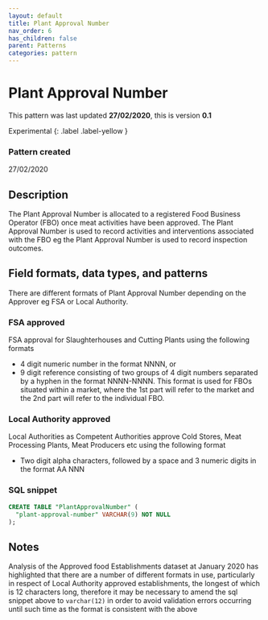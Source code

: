 ```yaml
---
layout: default
title: Plant Approval Number
nav_order: 6
has_children: false
parent: Patterns
categories: pattern
---
```


# Plant Approval Number

This pattern was last updated **27/02/2020**, this is version **0.1**

Experimental
{: .label .label-yellow }

### Pattern created

27/02/2020

## Description
The Plant Approval Number is allocated to a registered Food Business Operator (FBO) once meat activities have been approved.  The Plant Approval Number is used to record activities and interventions associated with the FBO eg the Plant Approval Number is used to record inspection outcomes.

## Field formats, data types, and patterns
There are different formats of Plant Approval Number depending on the Approver eg FSA or Local Authority.

### FSA approved
FSA approval for Slaughterhouses and Cutting Plants using the following formats
-   4 digit numeric number in the format NNNN, or
-   9 digit reference consisting of two groups of 4 digit numbers separated by a hyphen in the format NNNN-NNNN.  This format is used for FBOs situated within a market, where the 1st part will refer to the market and the 2nd part will refer to the individual FBO.

### Local Authority approved
Local Authorities as Competent Authorities approve Cold Stores, Meat Processing Plants, Meat Producers etc using the following format
-   Two digit alpha characters, followed by a space and 3 numeric digits in the format AA NNN

### SQL snippet
```sql
CREATE TABLE "PlantApprovalNumber" (
  "plant-approval-number" VARCHAR(9) NOT NULL
);
```
## Notes
Analysis of the Approved food Establishments dataset at January 2020 has highlighted that there are a number of different formats in use, particularly in respect of Local Authority approved establishments, the longest of which is 12 characters long, therefore it may be necessary to amend the sql snippet above to `varchar(12)` in order to avoid validation errors occurring until such time as the format is consistent with the above
